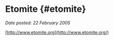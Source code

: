 # Etomite {#etomite}

_Date posted: 22 February 2005_

[http://www.etomite.org](http://www.etomite.org/)